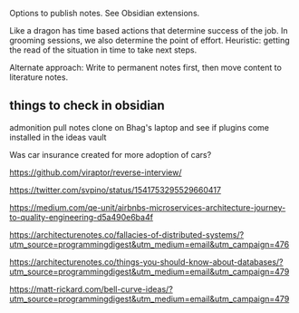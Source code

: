 

Options to publish notes. See Obsidian extensions. 

Like a dragon has time based actions that determine success of the job. In grooming sessions, we also determine the point of effort. Heuristic: getting the read of the situation in time to take next steps. 

Alternate approach: Write to permanent notes first, then move content to literature notes.


## things to check in obsidian
admonition
pull notes clone on Bhag's laptop and see if plugins come installed in the ideas vault


Was car insurance created for more adoption of cars?


https://github.com/viraptor/reverse-interview/

https://twitter.com/svpino/status/1541753295529660417

https://medium.com/qe-unit/airbnbs-microservices-architecture-journey-to-quality-engineering-d5a490e6ba4f

https://architecturenotes.co/fallacies-of-distributed-systems/?utm_source=programmingdigest&utm_medium=email&utm_campaign=476

https://architecturenotes.co/things-you-should-know-about-databases/?utm_source=programmingdigest&utm_medium=email&utm_campaign=479

https://matt-rickard.com/bell-curve-ideas/?utm_source=programmingdigest&utm_medium=email&utm_campaign=479